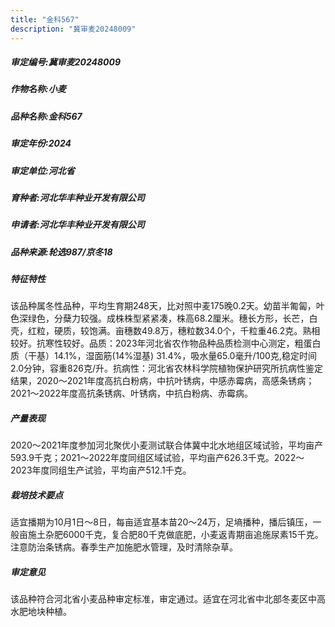 ```yaml
---
title: "金科567"
description: "冀审麦20248009"
---
```

##### 审定编号:冀审麦20248009

##### 作物名称:小麦

##### 品种名称:金科567

##### 审定年份:2024

##### 审定单位:河北省

##### 育种者:河北华丰种业开发有限公司

##### 申请者:河北华丰种业开发有限公司

##### 品种来源:轮选987/京冬18

##### 特征特性
该品种属冬性品种，平均生育期248天，比对照中麦175晚0.2天。幼苗半匍匐，叶色深绿色，分蘖力较强。成株株型紧紧凑，株高68.2厘米。穗长方形，长芒，白壳，红粒，硬质，较饱满。亩穗数49.8万，穗粒数34.0个，千粒重46.2克。熟相较好。抗寒性较好。品质：2023年河北省农作物品种品质检测中心测定，粗蛋白质（干基）14.1%，湿面筋(14%湿基) 31.4%，吸水量65.0毫升/100克,稳定时间2.0分钟，容重826克/升。抗病性：河北省农林科学院植物保护研究所抗病性鉴定结果，2020～2021年度高抗白粉病，中抗叶锈病，中感赤霉病，高感条锈病；2021～2022年度高抗条锈病、叶锈病，中抗白粉病、赤霉病。

##### 产量表现
2020～2021年度参加河北聚优小麦测试联合体冀中北水地组区域试验，平均亩产593.9千克；2021～2022年度同组区域试验，平均亩产626.3千克。2022～2023年度同组生产试验，平均亩产512.1千克。

##### 栽培技术要点
适宜播期为10月1日～8日，每亩适宜基本苗20～24万，足墒播种，播后镇压，一般亩施土杂肥6000千克，复合肥80千克做底肥，小麦返青期亩追施尿素15千克。注意防治条锈病。春季生产加施肥水管理，及时清除杂草。

##### 审定意见
该品种符合河北省小麦品种审定标准，审定通过。适宜在河北省中北部冬麦区中高水肥地块种植。
